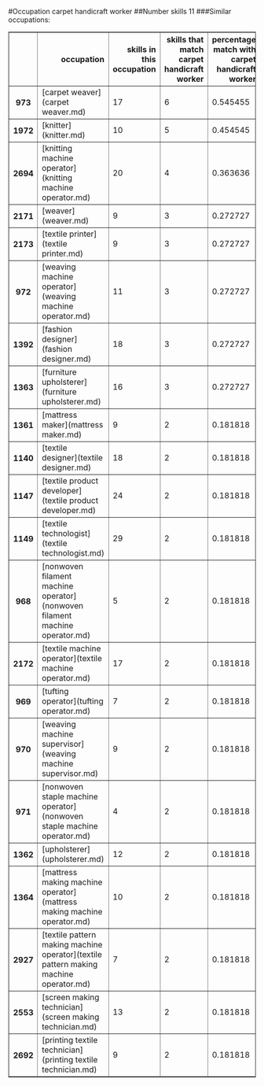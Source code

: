 #Occupation carpet handicraft worker
##Number skills 11
###Similar occupations:
<table border="1" class="dataframe">
  <thead>
    <tr style="text-align: right;">
      <th></th>
      <th>occupation</th>
      <th>skills in this occupation</th>
      <th>skills that match carpet handicraft worker</th>
      <th>percentage match with carpet handicraft worker</th>
      <th>skills not in carpet handicraft worker</th>
    </tr>
  </thead>
  <tbody>
    <tr>
      <th>973</th>
      <td>[carpet weaver](carpet weaver.md)</td>
      <td>17</td>
      <td>6</td>
      <td>0.545455</td>
      <td>11</td>
    </tr>
    <tr>
      <th>1972</th>
      <td>[knitter](knitter.md)</td>
      <td>10</td>
      <td>5</td>
      <td>0.454545</td>
      <td>5</td>
    </tr>
    <tr>
      <th>2694</th>
      <td>[knitting machine operator](knitting machine operator.md)</td>
      <td>20</td>
      <td>4</td>
      <td>0.363636</td>
      <td>16</td>
    </tr>
    <tr>
      <th>2171</th>
      <td>[weaver](weaver.md)</td>
      <td>9</td>
      <td>3</td>
      <td>0.272727</td>
      <td>6</td>
    </tr>
    <tr>
      <th>2173</th>
      <td>[textile printer](textile printer.md)</td>
      <td>9</td>
      <td>3</td>
      <td>0.272727</td>
      <td>6</td>
    </tr>
    <tr>
      <th>972</th>
      <td>[weaving machine operator](weaving machine operator.md)</td>
      <td>11</td>
      <td>3</td>
      <td>0.272727</td>
      <td>8</td>
    </tr>
    <tr>
      <th>1392</th>
      <td>[fashion designer](fashion designer.md)</td>
      <td>18</td>
      <td>3</td>
      <td>0.272727</td>
      <td>15</td>
    </tr>
    <tr>
      <th>1363</th>
      <td>[furniture upholsterer](furniture upholsterer.md)</td>
      <td>16</td>
      <td>3</td>
      <td>0.272727</td>
      <td>13</td>
    </tr>
    <tr>
      <th>1361</th>
      <td>[mattress maker](mattress maker.md)</td>
      <td>9</td>
      <td>2</td>
      <td>0.181818</td>
      <td>7</td>
    </tr>
    <tr>
      <th>1140</th>
      <td>[textile designer](textile designer.md)</td>
      <td>18</td>
      <td>2</td>
      <td>0.181818</td>
      <td>16</td>
    </tr>
    <tr>
      <th>1147</th>
      <td>[textile product developer](textile product developer.md)</td>
      <td>24</td>
      <td>2</td>
      <td>0.181818</td>
      <td>22</td>
    </tr>
    <tr>
      <th>1149</th>
      <td>[textile technologist](textile technologist.md)</td>
      <td>29</td>
      <td>2</td>
      <td>0.181818</td>
      <td>27</td>
    </tr>
    <tr>
      <th>968</th>
      <td>[nonwoven filament machine operator](nonwoven filament machine operator.md)</td>
      <td>5</td>
      <td>2</td>
      <td>0.181818</td>
      <td>3</td>
    </tr>
    <tr>
      <th>2172</th>
      <td>[textile machine operator](textile machine operator.md)</td>
      <td>17</td>
      <td>2</td>
      <td>0.181818</td>
      <td>15</td>
    </tr>
    <tr>
      <th>969</th>
      <td>[tufting operator](tufting operator.md)</td>
      <td>7</td>
      <td>2</td>
      <td>0.181818</td>
      <td>5</td>
    </tr>
    <tr>
      <th>970</th>
      <td>[weaving machine supervisor](weaving machine supervisor.md)</td>
      <td>9</td>
      <td>2</td>
      <td>0.181818</td>
      <td>7</td>
    </tr>
    <tr>
      <th>971</th>
      <td>[nonwoven staple machine operator](nonwoven staple machine operator.md)</td>
      <td>4</td>
      <td>2</td>
      <td>0.181818</td>
      <td>2</td>
    </tr>
    <tr>
      <th>1362</th>
      <td>[upholsterer](upholsterer.md)</td>
      <td>12</td>
      <td>2</td>
      <td>0.181818</td>
      <td>10</td>
    </tr>
    <tr>
      <th>1364</th>
      <td>[mattress making machine operator](mattress making machine operator.md)</td>
      <td>10</td>
      <td>2</td>
      <td>0.181818</td>
      <td>8</td>
    </tr>
    <tr>
      <th>2927</th>
      <td>[textile pattern making machine operator](textile pattern making machine operator.md)</td>
      <td>7</td>
      <td>2</td>
      <td>0.181818</td>
      <td>5</td>
    </tr>
    <tr>
      <th>2553</th>
      <td>[screen making technician](screen making technician.md)</td>
      <td>13</td>
      <td>2</td>
      <td>0.181818</td>
      <td>11</td>
    </tr>
    <tr>
      <th>2692</th>
      <td>[printing textile technician](printing textile technician.md)</td>
      <td>9</td>
      <td>2</td>
      <td>0.181818</td>
      <td>7</td>
    </tr>
  </tbody>
</table>
